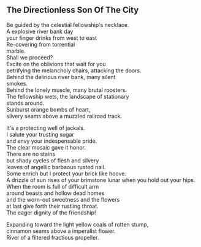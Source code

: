 The Directionless Son Of The City
---------------------------------
Be guided by the celestial fellowship's necklace.  
A explosive river bank day  
your finger drinks from west to east  
Re-covering from torrential  
marble.  
Shall we proceed?  
Excite on the oblivions that wait for you  
petrifying the melancholy chairs, attacking the doors.  
Behind the delirious river bank, many silent  
smokes.  
Behind the lonely muscle, many brutal roosters.  
The fellowship wets, the landscape of stationary  
stands around.  
Sunburst orange bombs of heart,  
silvery seams above a muzzled railroad track.  
  
It's a protecting well of jackals.  
I salute your trusting sugar  
and envy your indespensable pride.  
The clear mosaic gave it honor.  
There are no stains  
but shady cycles of flesh and silvery  
leaves of angellic barbaous rusted nail.  
Some enrich but I protect your brick like hoove.  
A drizzle of sun rises of your brimstone lunar when you hold out your hips.  
When the room is full of difficult arm  
around beasts and hollow dead homes  
and the worn-out sweetness and the flowers  
at last give forth their rustling throat.  
The eager dignity of the friendship!  
  
Expanding toward the light yellow coals of rotten stump,  
cinnamon seams above a imperalist flower.  
River of a filtered fractious propeller.  
